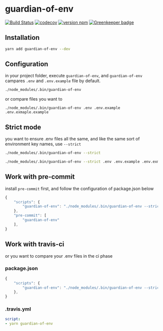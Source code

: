 # guardian-of-env
[![Build Status](https://travis-ci.org/hermeslin/guardian-of-env.svg?branch=master)](https://travis-ci.org/hermeslin/guardian-of-env)
[![codecov](https://codecov.io/gh/hermeslin/guardian-of-env/branch/master/graph/badge.svg)](https://codecov.io/gh/hermeslin/guardian-of-env)
[![version npm](https://img.shields.io/npm/v/guardian-of-env.svg?style=flat-square)](https://www.npmjs.com/package/guardian-of-env) [![Greenkeeper badge](https://badges.greenkeeper.io/hermeslin/guardian-of-env.svg)](https://greenkeeper.io/)

## Installation
```sh
yarn add guardian-of-env --dev
```

## Configuration
in your project folder, execute `guardian-of-env`, and  `guardian-of-env` campares `.env` and `.env.example` file by default.

```sh
./node_modules/.bin/guardian-of-env
```

or compare files you want to
```
./node_modules/.bin/guardian-of-env .env .env.example .env.exmaple.example
```

## Strict mode
you want to ensure .env files all the same, and like the same sort of environment key names, use `--strict`

```sh
./node_modules/.bin/guardian-of-env --strict
```

```sh
./node_modules/.bin/guardian-of-env --strict .env .env.example .env.exmaple.example
```

## Work with pre-commit
install `pre-commit` first, and follow the configuration of package.json below
```js
{
    "scripts": {
        "guardian-of-env": "./node_modules/.bin/guardian-of-env --strict"
    },
    "pre-commit": [
        "guardian-of-env"
    ],
}
```

## Work with travis-ci
or you want to compare your .env files in the ci phase

### package.json
```js
{
    "scripts": {
        "guardian-of-env": "./node_modules/.bin/guardian-of-env --strict .env .env.test"
    },
}
```

### .travis.yml
```yml
script:
- yarn guardian-of-env
```
